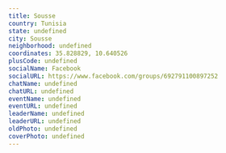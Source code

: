 ```yaml
---
title: Sousse
country: Tunisia
state: undefined
city: Sousse
neighborhood: undefined
coordinates: 35.828829, 10.640526
plusCode: undefined
socialName: Facebook
socialURL: https://www.facebook.com/groups/692791100897252
chatName: undefined
chatURL: undefined
eventName: undefined
eventURL: undefined
leaderName: undefined
leaderURL: undefined
oldPhoto: undefined
coverPhoto: undefined
---
```

